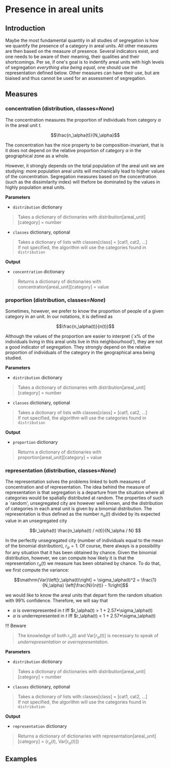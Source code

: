 # Presence in areal units

## Introduction

Maybe the most fundamental quantity in all studies of segregation is how we
quantify the presence of a category in areal units. All other measures are then
based on the measure of presence. Several indicators exist, and one needs to be
aware of their meaning, their qualities and their shortcomings. Per se, if one's
goal is to indentify areal units with high levels of segregation *everything
else being equal*, one should use the representation defined below. Other
measures can have their use, but are biaised and thus cannot be used for an
assessment of segregation.

## Measures

### **concentration** (distribution, classes=*None*)

The concentration measures the proportion of individuals from category $\alpha$
in the areal unit $t$. 

$$\frac{n_\alpha(t)}{N_\alpha}$$

The concentration has the nice property to be composition-invariant, that is it
does not depend on the relative proportion of category $\alpha$ in the
geographical zone as a whole. 

However, it strongly depends on the total population of the areal unit we are
studying: more population areal units will mechanically lead to higher values of
the concentration. Segregation measures based on the concentration (such as the
dissimilarity index) will thefore be dominated by the values in highly
population areal units.

**Parameters**

* `distribution`  dictionary
> Takes a dictionary of dictionaries with distribution[areal_unit][category] =
> number 
* `classes` dictionary, optional
> Takes a dictionary of lists with classes[class] = [cat1, cat2, ...]  
> If not specified, the algorithm will use the categories found in
> `distribution`

**Output**

* `concentration` dictionary
> Returns a dictionary of dictionaries with  
> concentration[areal_unit][category] = value



### **proportion** (distribution, classes=*None*)

Sometimes, however, we prefer to know the proportion of people of a given
category in an unit. In our notations, it is defined as 

$$\frac{n_\alpha(t)}{n(t)}$$

Although the values of the proportion are easier to interpret (`x% of the
individuals living in this areal units live in this neighbourhood'), they are
not a good indicator of segregation. They strongly depend on the relative
proportion of individuals of the category in the geographical area being
studied. 

**Parameters**

* `distribution`  dictionary
> Takes a dictionary of dictionaries with distribution[areal_unit][category] =
> number 
* `classes` dictionary, optional
> Takes a dictionary of lists with classes[class] = [cat1, cat2, ...]  
> If not specified, the algorithm will use the categories found in
> `distribution`

**Output**

* `proportion` dictionary
> Returns a dictionary of dictionaries with  
> proportion[areal_unit][category] = value



### **representation** (distribution, classes=*None*)

The representation solves the problems linked to both measures of concentration
and of representation. The idea behind the measure of representation is that
segregation is a departure from the situation where all categories would be
spatially distributed at random. The properties of such a `random', unsegregated
city are however well known, and the distribution of categories in each areal
unit is given by a binomial distribution. The representation is thus defined as
the number $n_\alpha(t)$ divided by its expected value in an unsegregated city

$$r_\alpha(t) \frac{n_\alpha(t) / n(t)}{N_\alpha / N} $$

In the perfectly unsegregated city (number of individuals equal to the mean of
the binomial distribution), $r_\alpha = 1$. Of course, there always is a
possibility for any situation that it has been obtained by chance. Given the
binomial distribution, however, we can compute how likely it is that the
representation $r_\alpha(t)$ we measure has been obtained by chance. To do that,
we first compute the variance:

$$\mathrm{Var}\left[r_\alpha(t)\right] = \sigma_\alpha(t)^2 = \frac{1}{N_\alpha} \left[\frac{N}{n(t)} - 1\right]$$

we would like to know the areal units that depart form the random situation with
99% confidence. Therefore, we will say that  

* $\alpha$ is overrepresented in $t$ iff $r_\alpha(t) > 1 +
  2.57*\sigma_\alpha(t)
* $\alpha$ is underrepresented in $t$ iff $r_\alpha(t) < 1 +
  2.57*\sigma_\alpha(t)

!!! Beware
>    The knowledge of both $r_\alpha(t)$ and
>    $\mathrm{Var}\left[r_\alpha(t)\right]$ is necessary to speak of
>    *underrepresentation* or *overrepresentation*.

**Parameters**

* `distribution`  dictionary
> Takes a dictionary of dictionaries with distribution[areal_unit][category] =
> number 
* `classes` dictionary, optional
> Takes a dictionary of lists with classes[class] = [cat1, cat2, ...]  
> If not specified, the algorithm will use the categories found in
> `distribution`


**Output**

* `representation` dictionary
> Returns a dictionary of dictionaries with
> representation[areal_unit][category] = ($r_\alpha(t)$,
> $\mathrm{Var}\left[r_\alpha(t)\right]$)


## Examples
